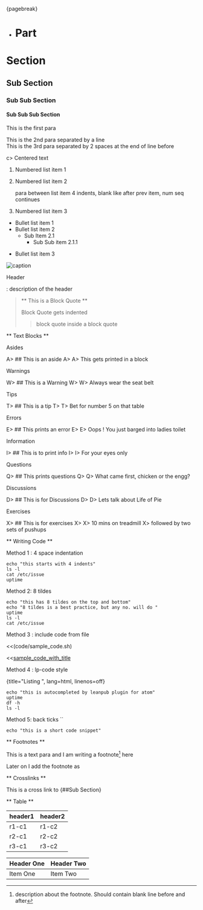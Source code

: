 {pagebreak}

- # Part
# Section
## Sub Section
### Sub Sub Section
#### Sub Sub Sub Section

This is the
first para

This is the 2nd para
separated by a line  
This is the 3rd para separated by 2 spaces at the end of line before  

c> Centered text

1. Numbered list item 1
1. Numbered list item 2

    para between list item 4 indents,
    blank like after prev item, num seq continues

1. Numbered list item 3  


* Bullet list item 1
* Bullet list item 2
  * Sub Item 2.1
    * Sub Sub item 2.1.1
- Bullet list item 3

![caption](images/path_to_image)

Header

: description of the header

> ** This is a Block Quote **
>
> Block Quote gets indented
>
> > block quote inside a block quote

** Text Blocks **

Asides

A> ## This is an aside
A>
A> This gets printed in a block

Warnings

W> ## This is a Warning
W>
W> Always wear the seat belt

Tips

T> ## This is a tip
T>
T> Bet for number 5 on that table

Errors

E> ## This prints an error
E>
E> Oops ! You just barged into ladies toilet

Information

I> ## This is to print info
I>
I>  For your eyes only


Questions

Q> ## This prints questions
Q>
Q> What came first, chicken or the engg?


Discussions

D> ## This is for Discussions
D>
D> Lets talk about Life of Pie


Exercises

X> ## This is for exercises
X>
X> 10 mins on treadmill
X> followed by two sets of pushups

** Writing Code **

Method 1 : 4 space indentation

    echo "this starts with 4 indents"
    ls -l
    cat /etc/issue
    uptime

Method 2: 8 tildes

~~~~~~~~
echo "this has 8 tildes on the top and bottom"
echo "8 tildes is a best practice, but any no. will do "
uptime
ls -l
cat /etc/issue
~~~~~~~~

Method 3 : include code from file

<<(code/sample_code.sh)

<<[sample_code_with_title](code/sample_code.sh)

Method 4 : lp-code style

{title="Listing ", lang=html, linenos=off}
~~~~~~~
echo "this is autocompleted by leanpub plugin for atom"
uptime
df -h
ls -l  
~~~~~~~

Method 5: back ticks ``

`echo "this is a short code snippet"`


** Footnotes **

This is a text para
and I am writing a
footnote[^tag1] here

Later on I add the footnote as

[^tag1]: description about the footnote. Should contain blank line before and after


** Crosslinks **

This is a cross link to {##Sub Section}

** Table **

| header1 | header2
|---------|---------
| r1-c1 | r1-c2
| r2-c1 | r2-c2
| r3-c1 | r3-c2

| Header One     | Header Two     |
| :------------- | :------------- |
| Item One       | Item Two       |
